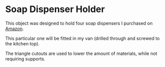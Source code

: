 # Soap Dispenser Holder

This object was designed to hold four soap dispensers I purchased on [Amazon](https://www.amazon.com.au/dp/B0BCKDQKRH).

This particular one will be fitted in my van (drilled through and screwed to the kitchen top).

The triangle cutouts are used to lower the amount of materials, while not requiring supports.

